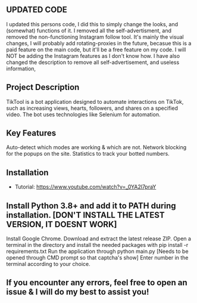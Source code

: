 ## UPDATED CODE

I updated this persons code, I did this to simply change the looks, and (somewhat) functions of it. I removed all the self-advertisment, and removed the non-functioning Instagram follow tool. It's mainly the visual changes, I will probably add rotating-proxies in the future, becasue this is a paid feature on the main code, but it'll be a free feature on my code. I will NOT be adding the Instagram features as I don't know how. I have also changed the description to remove all self-advertisement, and useless information,

## Project Description
TikTool is a bot application designed to automate interactions on TikTok, such as increasing views, hearts, followers, and shares on a specified video. The bot uses technologies like Selenium for automation.


## Key Features
Auto-detect which modes are working & which are not.
Network blocking for the popups on the site.
Statistics to track your botted numbers.

## Installation
  - Tutorial: https://www.youtube.com/watch?v=_0YA2l7praY

## Install Python 3.8+ and add it to PATH during installation. [DON'T INSTALL THE LATEST VERSION, IT DOESNT WORK]
Install Google Chrome.
Download and extract the latest release ZIP.
Open a terminal in the directory and install the needed packages with pip install -r requirements.txt
Run the application through python main.py [Needs to be opened through CMD prompt so that captcha's show]
Enter number in the terminal according to your choice.

## If you encounter any errors, feel free to open an issue & I will do my best to assist you!
